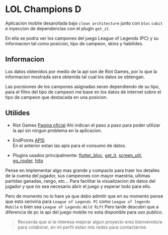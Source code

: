 # LOL Champions D

Aplicacion mobile desarollada bajo `clean architecture` junto con `bloc` `cubit` e inyeccion de dependencias con el plugin `get_it`.  

En ella se podra ver los campones del juego League of Legends (PC)
y su informacion tal como posicion, tipo de campeon, skins y habilides.


## Informacion

Los datos obtenidos por medio de la api son de Riot Games, por lo que la informacion mostrada sera obtenida tal cual los datos se obtengan.

Las pocisiones de los campones asignadas seran dependiendo de su tipo, para el filtro del tipo de campeon me base en los datos de internet sobre el tipo de campeon que destacada en una posicion.

## Utilides


- Riot Games [Pagina oficial](https://developer.riotgames.com/docs/lol)
Ahi indican el paso a paso para poder utilizar la api sin ningun problema en la aplicacion.
- EndPoints [APIS](https://developer.riotgames.com/apis)  
En el anterior estan las apis para el consumo de datos.

- Plugins usados principalmente: [flutter_bloc](https://pub.dev/packages/flutter_bloc), [get_it](https://pub.dev/packages/get_it), [screen_util](https://pub.dev/packages/flutter_screenutil), [go_router](https://pub.dev/packages/go_router), [http](https://pub.dev/packages/http)

Pense en implementar algo mas grande y compacto para traer los detalles de la cuenta del jugador, sus campeones con mayor maestria, ultimas partidas ganadas, rango, etc... 
Para facilitar la visualizacion de datos del jugador y que no sea necesario abrir el juego y esperar todo para ello.

Pero de momento no lo hare ya que debo admitir que en su momento pense que esto seriviria para `League of Legends PC` como `League of legends Mobile` o bien sea `League of Legends:Wild Rift`
Pero tarde descubri que a diferencia de pc la api del juego mobile no esta disponible para uso publico.

> Recuerda que si te interesa mejorar algun proyecto eres bienvenido/a para colaborar, en mi perfil estan mis redes para contactarme.

